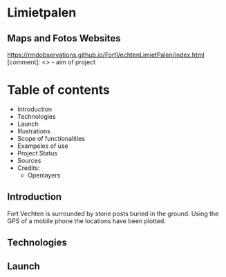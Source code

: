 # Limietpalen
## Maps and Fotos Websites
https://rmdobservations.github.io/FortVechtenLimietPalen/index.html
[comment]: <>  - aim of project
# Table of contents
* Introduction
* Technologies
* Launch
* Illustrations
* Scope of functionalities
* Exampeles of use
* Project Status
* Sources
* Credits:
  * Openlayers 

## Introduction
Fort Vechten is surrounded by stone posts buried in the ground. Using the GPS of a mobile phone
the locations have been plotted.

## Technologies


## Launch

